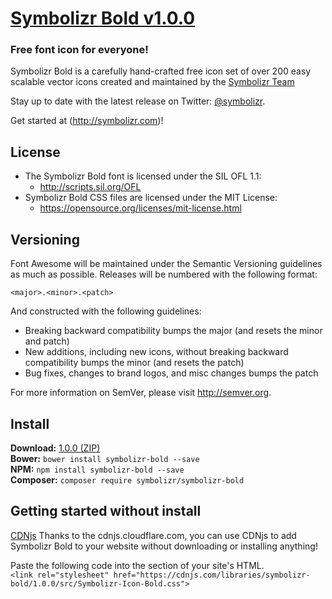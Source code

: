 # [Symbolizr Bold v1.0.0](http://symbolizr.com)
### Free font icon for everyone!

Symbolizr Bold is a carefully hand-crafted free icon set of over 200 easy scalable vector icons created and maintained by the [Symbolizr Team](http://symbolizr.com)  

Stay up to date with the latest release on Twitter:
[@symbolizr](http://twitter.com/symbolizr).

Get started at (http://symbolizr.com)!

## License
- The Symbolizr Bold font is licensed under the SIL OFL 1.1:
  - http://scripts.sil.org/OFL
- Symbolizr Bold CSS files are licensed under the MIT License:
  - https://opensource.org/licenses/mit-license.html

## Versioning

Font Awesome will be maintained under the Semantic Versioning guidelines as much as possible. Releases will be numbered
with the following format:

`<major>.<minor>.<patch>`

And constructed with the following guidelines:

* Breaking backward compatibility bumps the major (and resets the minor and patch)
* New additions, including new icons, without breaking backward compatibility bumps the minor (and resets the patch)
* Bug fixes, changes to brand logos, and misc changes bumps the patch

For more information on SemVer, please visit http://semver.org.

## Install
**Download:**    [1.0.0 (ZIP)](https://github.com/symbolizr/symbolizr-bold/releases/download/1.0.0/symbolizr-bold.zip)   
**Bower:**       `bower install symbolizr-bold --save`   
**NPM:**         `npm install symbolizr-bold --save`   
**Composer:**    `composer require symbolizr/symbolizr-bold`   

## Getting started without install
[CDNjs](https://cdnjs.com/libraries/symbolizr-bold)
Thanks to the cdnjs.cloudflare.com, you can use CDNjs to add Symbolizr Bold to your website without downloading or installing anything!   

Paste the following code into the <head> section of your site's HTML.  
`<link rel="stylesheet" href="https://cdnjs.com/libraries/symbolizr-bold/1.0.0/src/Symbolizr-Icon-Bold.css">`   
